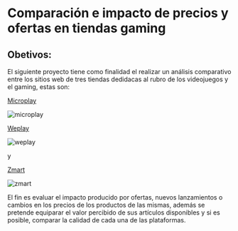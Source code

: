 # Comparación e impacto de precios y ofertas en tiendas gaming

## Obetivos:






 El siguiente proyecto tiene como finalidad el realizar un análisis comparativo entre los sitios web de tres tiendas dedidacas al rubro de los videojuegos y el gaming, estas son:
 	
 [Microplay](https://www.microplay.cl/)
 	
 	
 ![microplay](https://g.na002.leafletcdns.com/cl/data/17/logo.png)

[Weplay](https://www.weplay.cl/) 


![weplay](https://www.altolascondes.cl/sites/altolascondes/files/logo_471.png)


y 

[Zmart](https://www.zmart.cl/Scripts/default.asp)


![zmart](https://www.google.cl/imgres?imgurl=http://goodneighbors.cl/goodshop/images/tiendas/zmart.png&imgrefurl=http://goodneighbors.cl/goodshop/&tbnid=84K6Agh7NAJ0-M&vet=1&docid=upHplqsiJnDfVM&w=324&h=170&q=480x360+logo+zmart&hl=es-cl&source=sh/x/im)  
 
El fin es evaluar el impacto producido por ofertas, nuevos lanzamientos o cambios en los precios de los productos de las mismas, además se pretende equiparar el valor percibido de sus artículos disponibles y si es posible, comparar la calidad de cada una de las plataformas.


	
